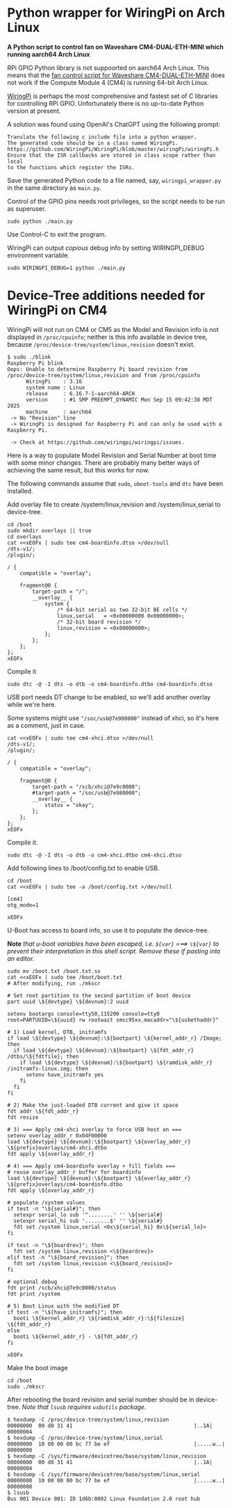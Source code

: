 # Python wrapper for WiringPi on Arch Linux

**A Python script to control fan on Waveshare CM4-DUAL-ETH-MINI which running aarch64 Arch Linux**

RPi GPIO Python library is not suppoorted on aarch64 Arch Linux.
This means that the [fan control script for Waveshare CM4-DUAL-ETH-MINI](https://files.waveshare.com/upload/e/ee/CM4-DUAL-ETH-MINI-Example.zip)
does not work if the Compute Module 4 (CM4) is running 64-bit Arch Linux.

[WiringPi](https://github.com/WiringPi/WiringPi.git) is perhaps the most comprehensive and fastest set of C libraries for controlling RPi GPIO.
Unfortunately there is no up-to-date Python version at present.

A solution was found using OpenAI's ChatGPT using the following prompt:
```
Translate the following c include file into a python wrapper.
The generated code should be in a class named WiringPi.
https://github.com/WiringPi/WiringPi/blob/master/wiringPi/wiringPi.h
Ensure that the ISR callbacks are stored in class scope rather than local
to the functions which register the ISRs.
```
Save the generated Python code to a file named, say, ```wiringpi_wrapper.py``` in the same directory as ```main.py```.

Control of the GPIO pins needs root privileges, so the script needs to be run as superuser.

```sudo python ./main.py```

Use Control-C to exit the program.

WiringPi can output _copious_ debug info by setting WIRINGPI_DEBUG environment variable.

```sudo WIRINGPI_DEBUG=1 python ./main.py```


# Device-Tree additions needed for WiringPi on CM4

WiringPi will not run on CM4 or CM5 as the Model and Revision info is not displayed in ```/proc/cpuinfo```; neither is this info
available in device tree, because ```/proc/device-tree/system/linux,revision``` doesn't exist.
```
$ sudo ./blink
Raspberry Pi blink
Oops: Unable to determine Raspberry Pi board revision from /proc/device-tree/system/linux,revision and from /proc/cpuinfo
      WiringPi    : 3.16
      system name : Linux
      release     : 6.16.7-1-aarch64-ARCH
      version     : #1 SMP PREEMPT_DYNAMIC Mon Sep 15 09:42:38 MDT 2025
      machine     : aarch64
 -> No "Revision" line
 -> WiringPi is designed for Raspberry Pi and can only be used with a Raspberry Pi.

 -> Check at https://github.com/wiringpi/wiringpi/issues.
```
Here is a way to populate Model Revision
and Serial Number at boot time with some minor changes. There are probably many better ways of achieving the same result,
but this works for now.

The following commands assume that ```sudo```, ```uboot-tools``` and ```dtc``` have been installed.

Add overlay file to create /system/linux,revision and /system/linux,serial to device-tree.

```console
cd /boot
sudo mkdir overlays || true
cd overlays
cat <<xEOFx | sudo tee cm4-boardinfo.dtso >/dev/null
/dts-v1/;
/plugin/;

/ {
    compatible = "overlay";

    fragment@0 {
        target-path = "/";
        __overlay__ {
            system {
                /* 64-bit serial as two 32-bit BE cells */
                linux,serial   = <0x00000000 0x00000000>;
                /* 32-bit board revision */
                linux,revision = <0x00000000>;
            };
        };
    };
};
xEOFx
```
Compile it
```console
sudo dtc -@ -I dts -o dtb -o cm4-boardinfo.dtbo cm4-boardinfo.dtso
```
USB port needs DT change to be enabled, so we'll add another overlay while we're here.

Some systems might use ```"/soc/usb@7e980000"``` instead of xhci, so it's here as a comment, just in case.
```console
cat <<xEOFx | sudo tee cm4-xhci.dtso >/dev/null
/dts-v1/;
/plugin/;

/ {
    compatible = "overlay";

    fragment@0 {
        target-path = "/scb/xhci@7e9c0000";
        #target-path = "/soc/usb@7e980000";
        __overlay__ {
            status = "okay";
        };
    };
};
xEOFx
```
Compile it.
```console
sudo dtc -@ -I dts -o dtb -o cm4-xhci.dtbo cm4-xhci.dtso
```
Add following lines to /boot/config.txt to enable USB.
```console
cd /boot
cat <<xEOFx | sudo tee -a /boot/config.txt >/dev/null

[cm4]
otg_mode=1

xEOFx
```

U-Boot has access to board info, so use it to populate the device-tree.

__Note__ _that u-boot variables have been escaped, i.e. ```${var}``` ===> ```\${var}``` to prevent their interpretation in this shell script.
Remove these if pasting into an editor._
```console
sudo mv /boot.txt /boot.txt.sv
cat <<xEOFx | sudo tee /boot/boot.txt 
# After modifying, run ./mkscr

# Set root partition to the second partition of boot device
part uuid \${devtype} \${devnum}:2 uuid

setenv bootargs console=ttyS0,115200 console=tty0 root=PARTUUID=\${uuid} rw rootwait smsc95xx.macaddr="\${usbethaddr}"

# 1) Load kernel, DTB, initramfs
if load \${devtype} \${devnum}:\${bootpart} \${kernel_addr_r} /Image; then
  if load \${devtype} \${devnum}:\${bootpart} \${fdt_addr_r} /dtbs/\${fdtfile}; then
    if load \${devtype} \${devnum}:\${bootpart} \${ramdisk_addr_r} /initramfs-linux.img; then
      setenv have_initramfs yes
    fi
  fi
fi

# 2) Make the just-loaded DTB current and give it space
fdt addr \${fdt_addr_r}
fdt resize

# 3) === Apply cm4-xhci overlay to force USB host on ===
setenv overlay_addr_r 0x04F00000
load \${devtype} \${devnum}:\${bootpart} \${overlay_addr_r} \${prefix}overlays/cm4-xhci.dtbo
fdt apply \${overlay_addr_r}

# 4) === Apply cm4-boardinfo overlay + fill fields ===
# reuse overlay_addr_r buffer for boardinfo
load \${devtype} \${devnum}:\${bootpart} \${overlay_addr_r} \${prefix}overlays/cm4-boardinfo.dtbo
fdt apply \${overlay_addr_r}

# populate /system values
if test -n "\${serial#}"; then
  setexpr serial_lo sub '^........' '' \${serial#}
  setexpr serial_hi sub '........$' '' \${serial#}
  fdt set /system linux,serial <0x\${serial_hi} 0x\${serial_lo}>
fi

if test -n "\${boardrev}"; then
  fdt set /system linux,revision <\${boardrev}>
elif test -n "\${board_revision}"; then
  fdt set /system linux,revision <\${board_revision}>
fi

# optional debug
fdt print /scb/xhci@7e9c0000/status
fdt print /system

# 5) Boot Linux with the modified DT
if test -n "\${have_initramfs}"; then
  booti \${kernel_addr_r} \${ramdisk_addr_r}:\${filesize} \${fdt_addr_r}
else
  booti \${kernel_addr_r} - \${fdt_addr_r}
fi

xEOFx
```
Make the boot image
```console
cd /boot
sudo ./mkscr
```

After rebooting the board revision and serial number should be in device-tree.
_Note that ```lsusb``` requires ```usbutils``` package._
```console
$ hexdump -C /proc/device-tree/system/linux,revision
00000000  00 d0 31 41                                       |..1A|
00000004
$ hexdump -C /proc/device-tree/system/linux,serial
00000000  10 00 00 00 bc 77 be ef                           |.....w..|
00000008
$ hexdump -C /sys/firmware/devicetree/base/system/linux,revision
00000000  00 d0 31 41                                       |..1A|
00000004
$ hexdump -C /sys/firmware/devicetree/base/system/linux,serial
00000000  10 00 00 00 bc 77 be ef                           |.....w..|
00000008
$ lsusb
Bus 001 Device 001: ID 1d6b:0002 Linux Foundation 2.0 root hub
```
